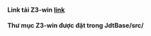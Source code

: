 #### Link tải Z3-win [link](https://drive.google.com/file/d/1y3U8dBMDhnqCl6MntsTs8loiCwu0FsoD/view?usp=drive_link)
#### Thư mục Z3-win được đặt trong JdtBase/src/
